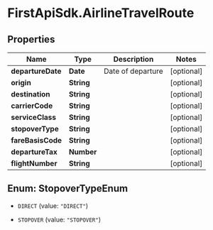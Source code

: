 # FirstApiSdk.AirlineTravelRoute

## Properties
Name | Type | Description | Notes
------------ | ------------- | ------------- | -------------
**departureDate** | **Date** | Date of departure | [optional] 
**origin** | **String** |  | [optional] 
**destination** | **String** |  | [optional] 
**carrierCode** | **String** |  | [optional] 
**serviceClass** | **String** |  | [optional] 
**stopoverType** | **String** |  | [optional] 
**fareBasisCode** | **String** |  | [optional] 
**departureTax** | **Number** |  | [optional] 
**flightNumber** | **String** |  | [optional] 


<a name="StopoverTypeEnum"></a>
## Enum: StopoverTypeEnum


* `DIRECT` (value: `"DIRECT"`)

* `STOPOVER` (value: `"STOPOVER"`)




